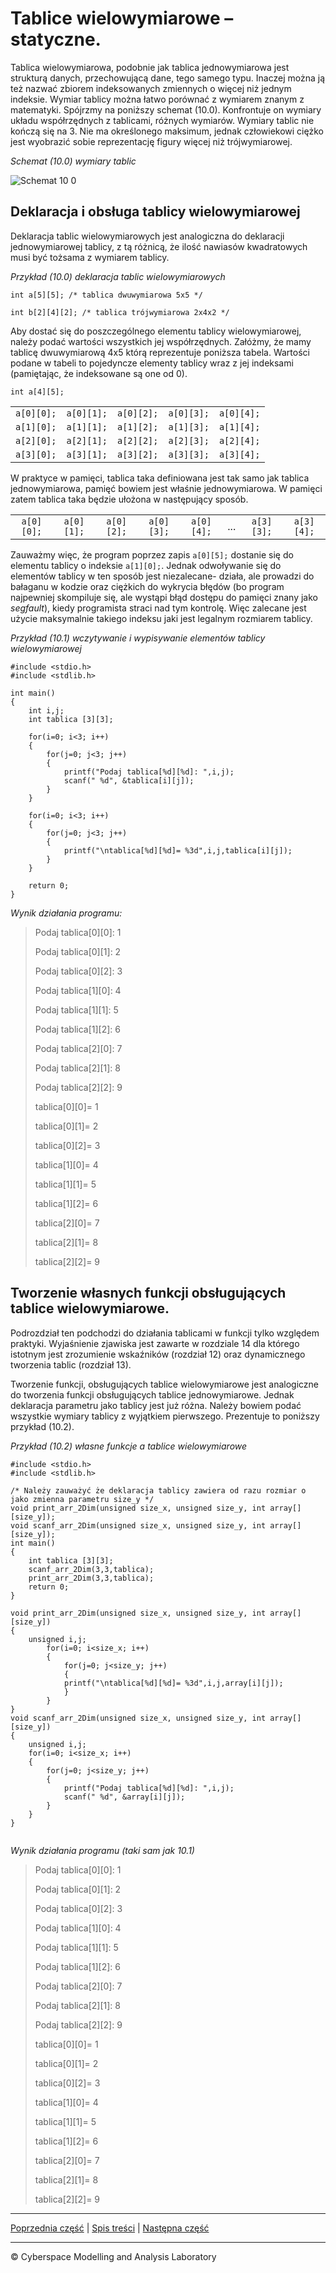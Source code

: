 # Tablice wielowymiarowe – statyczne.
Tablica wielowymiarowa, podobnie jak tablica jednowymiarowa jest strukturą danych, przechowującą dane, tego samego typu. Inaczej można ją też nazwać zbiorem indeksowanych zmiennych o więcej niż jednym indeksie. Wymiar tablicy można łatwo porównać z wymiarem znanym z matematyki. Spójrzmy na poniższy schemat (10.0). Konfrontuje on wymiary układu współrzędnych z tablicami, różnych wymiarów. Wymiary tablic nie kończą się na 3. Nie ma określonego maksimum, jednak człowiekowi ciężko jest wyobrazić sobie reprezentację figury więcej niż trójwymiarowej.

*Schemat (10.0) wymiary tablic*

![Schemat 10 0](https://user-images.githubusercontent.com/71324202/144988115-c869f552-c3a1-41e3-8d8d-19ccd5fa6226.png)

## **Deklaracja i obsługa tablicy wielowymiarowej**
Deklaracja tablic wielowymiarowych jest analogiczna do deklaracji jednowymiarowej tablicy, z tą różnicą, że ilość nawiasów kwadratowych musi być tożsama z wymiarem tablicy.

*Przykład (10.0) deklaracja tablic wielowymiarowych*

`int a[5][5]; /* tablica dwuwymiarowa 5x5 */`

`int b[2][4][2]; /* tablica trójwymiarowa 2x4x2 */`


Aby dostać się do poszczególnego elementu tablicy wielowymiarowej, należy podać wartości wszystkich jej współrzędnych. Załóżmy, że mamy tablicę dwuwymiarową 4x5 którą reprezentuje poniższa tabela. Wartości podane w tabeli to pojedyncze elementy tablicy wraz z jej indeksami (pamiętając, że indeksowane są one od 0).

`int a[4][5]; `

||||||
| :-: | :-: | :-: | :-: | :-: |
|`a[0][0];`|`a[0][1];`|`a[0][2];`|`a[0][3];`|`a[0][4];`|
|`a[1][0];`|`a[1][1];`|`a[1][2];`|`a[1][3];`|`a[1][4];`|
|`a[2][0];`|`a[2][1];`|`a[2][2];`|`a[2][3];`|`a[2][4];`|
|`a[3][0];`|`a[3][1];`|`a[3][2];`|`a[3][3];`|`a[3][4];`|

W praktyce w pamięci, tablica taka definiowana jest tak samo jak tablica jednowymiarowa, pamięć bowiem jest właśnie jednowymiarowa. W pamięci zatem tablica taka będzie ułożona w następujący sposób.

|||||||||
| :-: | :-: | :-: | :-: | :-: | :-: | :-: | :-: | 
|`a[0][0];`|`a[0][1];`|`a[0][2];`|`a[0][3];`|`a[0][4];`|...|`a[3][3];`|`a[3][4];`|


Zauważmy więc, że program poprzez zapis `a[0][5];` dostanie się do elementu tablicy o indeksie `a[1][0];`. Jednak odwoływanie się do elementów tablicy w ten sposób jest niezalecane- działa, ale prowadzi do bałaganu w kodzie oraz ciężkich do wykrycia błędów (bo program najpewniej skompiluje się, ale wystąpi błąd dostępu do pamięci znany jako *segfault*), kiedy programista straci nad tym kontrolę. Więc zalecane jest użycie maksymalnie takiego indeksu jaki jest legalnym rozmiarem tablicy.

*Przykład (10.1) wczytywanie i wypisywanie elementów tablicy wielowymiarowej*

```
#include <stdio.h>
#include <stdlib.h>

int main()
{
	int i,j;
	int tablica [3][3];
	
	for(i=0; i<3; i++)
	{
		for(j=0; j<3; j++)
		{
			printf("Podaj tablica[%d][%d]: ",i,j);
			scanf(" %d", &tablica[i][j]);
		}
	}
	
	for(i=0; i<3; i++)
	{
		for(j=0; j<3; j++)
		{
			printf("\ntablica[%d][%d]= %3d",i,j,tablica[i][j]);
		}
	}
	
	return 0;
}

```


*Wynik działania programu:*

>Podaj tablica[0][0]: 1
>
>Podaj tablica[0][1]: 2
>
>Podaj tablica[0][2]: 3
>
>Podaj tablica[1][0]: 4
>
>Podaj tablica[1][1]: 5
>
>Podaj tablica[1][2]: 6
>
>Podaj tablica[2][0]: 7
>
>Podaj tablica[2][1]: 8
>
>Podaj tablica[2][2]: 9
>
>tablica[0][0]=   1
>
>tablica[0][1]=   2
>
>tablica[0][2]=   3
>
>tablica[1][0]=   4
>
>tablica[1][1]=   5
>
>tablica[1][2]=   6
>
>tablica[2][0]=   7
>
>tablica[2][1]=   8
>
>tablica[2][2]=   9

## **Tworzenie własnych funkcji obsługujących tablice wielowymiarowe.**
Podrozdział ten podchodzi do działania tablicami w funkcji tylko względem praktyki. Wyjaśnienie zjawiska jest zawarte w rozdziale 14 dla którego istotnym jest zrozumienie wskaźników (rozdział 12) oraz dynamicznego tworzenia tablic (rozdział 13).  

Tworzenie funkcji, obsługujących tablice wielowymiarowe jest analogiczne do tworzenia funkcji obsługujących tablice jednowymiarowe. Jednak deklaracja parametru jako tablicy jest już różna. Należy bowiem podać wszystkie wymiary tablicy z wyjątkiem pierwszego. Prezentuje to poniższy przykład (10.2).

*Przykład (10.2) własne funkcje a tablice wielowymiarowe*

```
#include <stdio.h>
#include <stdlib.h>

/* Należy zauważyć że deklaracja tablicy zawiera od razu rozmiar o jako zmienna parametru size_y */
void print_arr_2Dim(unsigned size_x, unsigned size_y, int array[][size_y]);
void scanf_arr_2Dim(unsigned size_x, unsigned size_y, int array[][size_y]);
int main()
{
	int tablica [3][3];
	scanf_arr_2Dim(3,3,tablica);
	print_arr_2Dim(3,3,tablica);	
	return 0;
}

void print_arr_2Dim(unsigned size_x, unsigned size_y, int array[][size_y])
{
	unsigned i,j;
		for(i=0; i<size_x; i++)
		{
			for(j=0; j<size_y; j++)
			{
			printf("\ntablica[%d][%d]= %3d",i,j,array[i][j]);
			}
		}	
}
void scanf_arr_2Dim(unsigned size_x, unsigned size_y, int array[][size_y])
{
	unsigned i,j;
	for(i=0; i<size_x; i++)
	{
		for(j=0; j<size_y; j++)
		{
			printf("Podaj tablica[%d][%d]: ",i,j);
			scanf(" %d", &array[i][j]);
		}
	}
}


```

*Wynik działania programu (taki sam jak 10.1)*

>Podaj tablica[0][0]: 1
>
>Podaj tablica[0][1]: 2
>
>Podaj tablica[0][2]: 3
>
>Podaj tablica[1][0]: 4
>
>Podaj tablica[1][1]: 5
>
>Podaj tablica[1][2]: 6
>
>Podaj tablica[2][0]: 7
>
>Podaj tablica[2][1]: 8
>
>Podaj tablica[2][2]: 9
>
>tablica[0][0]=   1
>
>tablica[0][1]=   2
>
>tablica[0][2]=   3
>
>tablica[1][0]=   4
>
>tablica[1][1]=   5
>
>tablica[1][2]=   6
>
>tablica[2][0]=   7
>
>tablica[2][1]=   8
>
>tablica[2][2]=   9



***
[Poprzednia część](https://github.com/CyberMALab/Tablice-znakow.git) | [Spis treści](https://github.com/CyberMALab/Wprowadzenie-do-programowania-w-j-zyku-ANSI-C.git) | [Następna część](https://github.com/CyberMALab/Comming-Soon.git)
***
&copy; Cyberspace Modelling and Analysis Laboratory
